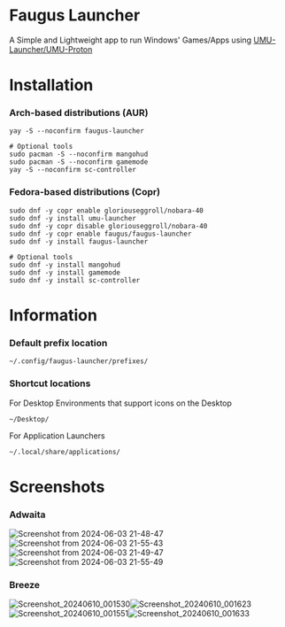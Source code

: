 # Faugus Launcher
A Simple and Lightweight app to run Windows' Games/Apps using [UMU-Launcher/UMU-Proton](https://github.com/Open-Wine-Components/umu-launcher)

# Installation
### Arch-based distributions (AUR)
```
yay -S --noconfirm faugus-launcher
```
```
# Optional tools
sudo pacman -S --noconfirm mangohud
sudo pacman -S --noconfirm gamemode
yay -S --noconfirm sc-controller
```

### Fedora-based distributions (Copr)
```
sudo dnf -y copr enable gloriouseggroll/nobara-40
sudo dnf -y install umu-launcher
sudo dnf -y copr disable gloriouseggroll/nobara-40
sudo dnf -y copr enable faugus/faugus-launcher
sudo dnf -y install faugus-launcher
```
```
# Optional tools
sudo dnf -y install mangohud
sudo dnf -y install gamemode
sudo dnf -y install sc-controller
```

# Information
### Default prefix location
```
~/.config/faugus-launcher/prefixes/
```

### Shortcut locations
For Desktop Environments that support icons on the Desktop
```
~/Desktop/
```
For Application Launchers
```
~/.local/share/applications/
```

# Screenshots
### Adwaita

![Screenshot from 2024-06-03 21-48-47](https://github.com/Faugus/faugus-launcher/assets/112667550/c18de2f8-a333-4803-a478-7f0f575c8bba)![Screenshot from 2024-06-03 21-55-43](https://github.com/Faugus/faugus-launcher/assets/112667550/71407c2c-43bc-4cb2-bbd4-6aca5050de67)
![Screenshot from 2024-06-03 21-49-47](https://github.com/Faugus/faugus-launcher/assets/112667550/8391bad5-5cbb-4553-ac13-5beeb3d2b646)![Screenshot from 2024-06-03 21-55-49](https://github.com/Faugus/faugus-launcher/assets/112667550/9613eb9d-b82c-49ae-8fa7-b73fcfa047fa)

### Breeze

![Screenshot_20240610_001530](https://github.com/Faugus/faugus-launcher/assets/112667550/2cdff948-e1d9-42ed-9cea-6142e5f6f6c7)![Screenshot_20240610_001623](https://github.com/Faugus/faugus-launcher/assets/112667550/6205abe8-be9f-42ba-9a7e-addf927d6c9e)
![Screenshot_20240610_001551](https://github.com/Faugus/faugus-launcher/assets/112667550/1b03454f-036a-440a-b776-280017ba786e)![Screenshot_20240610_001633](https://github.com/Faugus/faugus-launcher/assets/112667550/8f882d39-9888-4565-abca-b79171c8176a)

